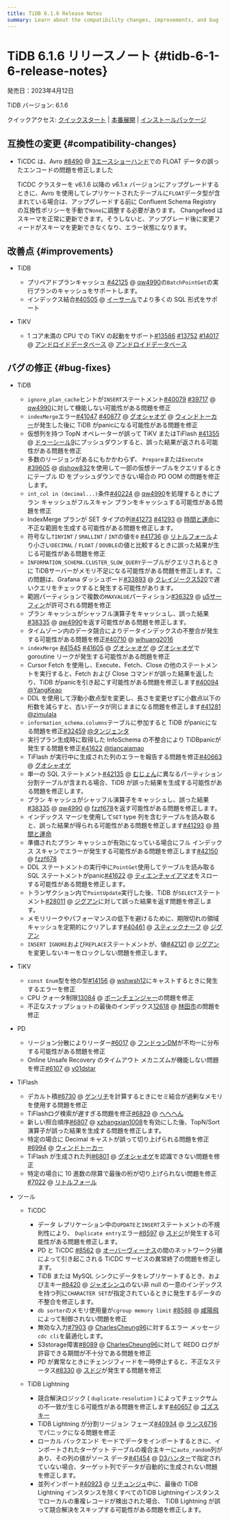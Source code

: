 ```yaml
---
title: TiDB 6.1.6 Release Notes
summary: Learn about the compatibility changes, improvements, and bug fixes in TiDB 6.1.6.
---
```


# TiDB 6.1.6 リリースノート {#tidb-6-1-6-release-notes}

発売日：2023年4月12日

TiDB バージョン: 6.1.6

クイックアクセス: [<a href="https://docs.pingcap.com/tidb/v6.1/quick-start-with-tidb">クイックスタート</a>](https://docs.pingcap.com/tidb/v6.1/quick-start-with-tidb) | [<a href="https://docs.pingcap.com/tidb/v6.1/production-deployment-using-tiup">本番展開</a>](https://docs.pingcap.com/tidb/v6.1/production-deployment-using-tiup) | [<a href="https://www.pingcap.com/download/?version=v6.1.6#version-list">インストールパッケージ</a>](https://www.pingcap.com/download/?version=v6.1.6#version-list)

## 互換性の変更 {#compatibility-changes}

-   TiCDC は、Avro [<a href="https://github.com/pingcap/tiflow/issues/8490">#8490</a>](https://github.com/pingcap/tiflow/issues/8490) @ [<a href="https://github.com/3AceShowHand">3エースショーハンド</a>](https://github.com/3AceShowHand)での FLOAT データの誤ったエンコードの問題を修正しました

    TiCDC クラスターを v6.1.6 以降の v6.1.x バージョンにアップグレードするときに、Avro を使用してレプリケートされたテーブルに`FLOAT`データ型が含まれている場合は、アップグレードする前に Confluent Schema Registry の互換性ポリシーを手動で`None`に調整する必要があります。 Changefeed はスキーマを正常に更新できます。そうしないと、アップグレード後に変更フィードがスキーマを更新できなくなり、エラー状態になります。

## 改善点 {#improvements}

-   TiDB

    -   プリペアドプランキャッシュ [<a href="https://github.com/pingcap/tidb/issues/42125">#42125</a>](https://github.com/pingcap/tidb/issues/42125) @ [<a href="https://github.com/qw4990">qw4990</a>](https://github.com/qw4990)の`BatchPointGet`の実行プランのキャッシュをサポートします。
    -   インデックス結合[<a href="https://github.com/pingcap/tidb/issues/40505">#40505</a>](https://github.com/pingcap/tidb/issues/40505) @ [<a href="https://github.com/Yisaer">イーサール</a>](https://github.com/Yisaer)でより多くの SQL 形式をサポート

-   TiKV

    -   1 コア未満の CPU での TiKV の起動をサポート[<a href="https://github.com/tikv/tikv/issues/13586">#13586</a>](https://github.com/tikv/tikv/issues/13586) [<a href="https://github.com/tikv/tikv/issues/13752">#13752</a>](https://github.com/tikv/tikv/issues/13752) [<a href="https://github.com/tikv/tikv/issues/14017">#14017</a>](https://github.com/tikv/tikv/issues/14017) @ [<a href="https://github.com/andreid-db">アンドロイドデータベース</a>](https://github.com/andreid-db) @ [<a href="https://github.com/andreid-db">アンドロイドデータベース</a>](https://github.com/andreid-db)

## バグの修正 {#bug-fixes}

-   TiDB

    -   `ignore_plan_cache`ヒントが`INSERT`ステートメント[<a href="https://github.com/pingcap/tidb/issues/40079">#40079</a>](https://github.com/pingcap/tidb/issues/40079) [<a href="https://github.com/pingcap/tidb/issues/39717">#39717</a>](https://github.com/pingcap/tidb/issues/39717) @ [<a href="https://github.com/qw4990">qw4990</a>](https://github.com/qw4990)に対して機能しない可能性がある問題を修正
    -   `indexMerge`エラー[<a href="https://github.com/pingcap/tidb/issues/41047">#41047</a>](https://github.com/pingcap/tidb/issues/41047) [<a href="https://github.com/pingcap/tidb/issues/40877">#40877</a>](https://github.com/pingcap/tidb/issues/40877) @ [<a href="https://github.com/guo-shaoge">グオシャオゲ</a>](https://github.com/guo-shaoge) @ [<a href="https://github.com/windtalker">ウィンドトーカー</a>](https://github.com/windtalker)が発生した後に TiDB がpanicになる可能性がある問題を修正
    -   仮想列を持つ TopN オペレーターが誤って TiKV またはTiFlash [<a href="https://github.com/pingcap/tidb/issues/41355">#41355</a>](https://github.com/pingcap/tidb/issues/41355) @ [<a href="https://github.com/Dousir9">ドゥーシール9</a>](https://github.com/Dousir9)にプッシュダウンすると、誤った結果が返される可能性がある問題を修正
    -   多数のリージョンがあるにもかかわらず、 `Prepare`または`Execute` [<a href="https://github.com/pingcap/tidb/issues/39605">#39605</a>](https://github.com/pingcap/tidb/issues/39605) @ [<a href="https://github.com/djshow832">djshow832</a>](https://github.com/djshow832)を使用して一部の仮想テーブルをクエリするときにテーブル ID をプッシュダウンできない場合の PD OOM の問題を修正します。
    -   `int_col in (decimal...)`条件[<a href="https://github.com/pingcap/tidb/issues/40224">#40224</a>](https://github.com/pingcap/tidb/issues/40224) @ [<a href="https://github.com/qw4990">qw4990</a>](https://github.com/qw4990)を処理するときにプラン キャッシュがフルスキャン プランをキャッシュする可能性がある問題を修正
    -   IndexMerge プランが SET タイプの列[<a href="https://github.com/pingcap/tidb/issues/41273">#41273</a>](https://github.com/pingcap/tidb/issues/41273) [<a href="https://github.com/pingcap/tidb/issues/41293">#41293</a>](https://github.com/pingcap/tidb/issues/41293) @ [<a href="https://github.com/time-and-fate">時間と運命</a>](https://github.com/time-and-fate)に不正な範囲を生成する可能性がある問題を修正します。
    -   符号なし`TINYINT` / `SMALLINT` / `INT`の値を`0` [<a href="https://github.com/pingcap/tidb/issues/41736">#41736</a>](https://github.com/pingcap/tidb/issues/41736) @ [<a href="https://github.com/LittleFall">リトルフォール</a>](https://github.com/LittleFall)より小さい`DECIMAL` / `FLOAT` / `DOUBLE`の値と比較するときに誤った結果が生じる可能性がある問題を修正
    -   `INFORMATION_SCHEMA.CLUSTER_SLOW_QUERY`テーブルがクエリされるときに TiDBサーバーがメモリ不足になる可能性がある問題を修正します。この問題は、Grafana ダッシュボード[<a href="https://github.com/pingcap/tidb/issues/33893">#33893</a>](https://github.com/pingcap/tidb/issues/33893) @ [<a href="https://github.com/crazycs520">クレイジークス520</a>](https://github.com/crazycs520)で遅いクエリをチェックすると発生する可能性があります。
    -   範囲パーティションで複数の`MAXVALUE`パーティション[<a href="https://github.com/pingcap/tidb/issues/36329">#36329</a>](https://github.com/pingcap/tidb/issues/36329) @ [<a href="https://github.com/u5surf">u5サーフィン</a>](https://github.com/u5surf)が許可される問題を修正
    -   プラン キャッシュがシャッフル演算子をキャッシュし、誤った結果[<a href="https://github.com/pingcap/tidb/issues/38335">#38335</a>](https://github.com/pingcap/tidb/issues/38335) @ [<a href="https://github.com/qw4990">qw4990</a>](https://github.com/qw4990)を返す可能性がある問題を修正します。
    -   タイムゾーン内のデータ競合によりデータインデックスの不整合が発生する可能性がある問題を修正[<a href="https://github.com/pingcap/tidb/issues/40710">#40710</a>](https://github.com/pingcap/tidb/issues/40710) @ [<a href="https://github.com/wjhuang2016">wjhuang2016</a>](https://github.com/wjhuang2016)
    -   `indexMerge` [<a href="https://github.com/pingcap/tidb/issues/41545">#41545</a>](https://github.com/pingcap/tidb/issues/41545) [<a href="https://github.com/pingcap/tidb/issues/41605">#41605</a>](https://github.com/pingcap/tidb/issues/41605) @ [<a href="https://github.com/guo-shaoge">グオシャオゲ</a>](https://github.com/guo-shaoge) @ [<a href="https://github.com/guo-shaoge">グオシャオゲ</a>](https://github.com/guo-shaoge)で goroutine リークが発生する可能性がある問題を修正
    -   Cursor Fetch を使用し、Execute、Fetch、Close の他のステートメントを実行すると、Fetch および Close コマンドが誤った結果を返したり、TiDB がpanicを引き起こす可能性がある問題を修正します[<a href="https://github.com/pingcap/tidb/issues/40094">#40094</a>](https://github.com/pingcap/tidb/issues/40094) [<a href="https://github.com/YangKeao">@YangKeao</a>](https://github.com/YangKeao)
    -   DDL を使用して浮動小数点型を変更し、長さを変更せずに小数点以下の桁数を減らすと、古いデータが同じままになる問題を修正します[<a href="https://github.com/pingcap/tidb/issues/41281">#41281</a>](https://github.com/pingcap/tidb/issues/41281) [<a href="https://github.com/zimulala">@zimulala</a>](https://github.com/zimulala)
    -   `information_schema.columns`テーブルに参加すると TiDB がpanicになる問題を修正[<a href="https://github.com/pingcap/tidb/issues/32459">#32459</a>](https://github.com/pingcap/tidb/issues/32459) [<a href="https://github.com/tangenta">@タンジェンタ</a>](https://github.com/tangenta)
    -   実行プラン生成時に取得した InfoSchema の不整合により TiDBpanicが発生する問題を修正[<a href="https://github.com/pingcap/tidb/issues/41622">#41622</a>](https://github.com/pingcap/tidb/issues/41622) [<a href="https://github.com/tiancaiamao">@tiancaiamao</a>](https://github.com/tiancaiamao)
    -   TiFlash が実行中に生成された列のエラーを報告する問題を修正[<a href="https://github.com/pingcap/tidb/issues/40663">#40663</a>](https://github.com/pingcap/tidb/issues/40663) @ [<a href="https://github.com/guo-shaoge">グオシャオゲ</a>](https://github.com/guo-shaoge)
    -   単一の SQL ステートメント[<a href="https://github.com/pingcap/tidb/issues/42135">#42135</a>](https://github.com/pingcap/tidb/issues/42135) @ [<a href="https://github.com/mjonss">むじょん</a>](https://github.com/mjonss)に異なるパーティション分割テーブルが含まれる場合、TiDB が誤った結果を生成する可能性がある問題を修正します。
    -   プラン キャッシュがシャッフル演算子をキャッシュし、誤った結果[<a href="https://github.com/pingcap/tidb/issues/38335">#38335</a>](https://github.com/pingcap/tidb/issues/38335) @ [<a href="https://github.com/qw4990">qw4990</a>](https://github.com/qw4990) @ [<a href="https://github.com/fzzf678">fzzf678</a>](https://github.com/fzzf678)を返す可能性がある問題を修正します。
    -   インデックス マージを使用して`SET` type 列を含むテーブルを読み取ると、誤った結果が得られる可能性がある問題を修正します[<a href="https://github.com/pingcap/tidb/issues/41293">#41293</a>](https://github.com/pingcap/tidb/issues/41293) @ [<a href="https://github.com/time-and-fate">時間と運命</a>](https://github.com/time-and-fate)
    -   準備されたプラン キャッシュが有効になっている場合にフル インデックス スキャンでエラーが発生する可能性がある問題を修正します[<a href="https://github.com/pingcap/tidb/issues/42150">#42150</a>](https://github.com/pingcap/tidb/issues/42150) @ [<a href="https://github.com/fzzf678">fzzf678</a>](https://github.com/fzzf678)
    -   DDL ステートメントの実行中に`PointGet`使用してテーブルを読み取る SQL ステートメントがpanic[<a href="https://github.com/pingcap/tidb/issues/41622">#41622</a>](https://github.com/pingcap/tidb/issues/41622) @ [<a href="https://github.com/tiancaiamao">ティエンチャイアマオ</a>](https://github.com/tiancaiamao)をスローする可能性がある問題を修正します。
    -   トランザクション内で`PointUpdate`実行した後、TiDB が`SELECT`ステートメント[<a href="https://github.com/pingcap/tidb/issues/28011">#28011</a>](https://github.com/pingcap/tidb/issues/28011) @ [<a href="https://github.com/zyguan">ジグアン</a>](https://github.com/zyguan)に対して誤った結果を返す問題を修正します。
    -   メモリリークやパフォーマンスの低下を避けるために、期限切れの領域キャッシュを定期的にクリアします[<a href="https://github.com/pingcap/tidb/issues/40461">#40461</a>](https://github.com/pingcap/tidb/issues/40461) @ [<a href="https://github.com/sticnarf">スティックナーフ</a>](https://github.com/sticnarf) @ [<a href="https://github.com/zyguan">ジグアン</a>](https://github.com/zyguan)
    -   `INSERT IGNORE`および`REPLACE`ステートメントが、値[<a href="https://github.com/pingcap/tidb/issues/42121">#42121</a>](https://github.com/pingcap/tidb/issues/42121) @ [<a href="https://github.com/zyguan">ジグアン</a>](https://github.com/zyguan)を変更しないキーをロックしない問題を修正します。

-   TiKV

    -   `const Enum`型を他の型[<a href="https://github.com/tikv/tikv/issues/14156">#14156</a>](https://github.com/tikv/tikv/issues/14156) @ [<a href="https://github.com/wshwsh12">wshwsh12</a>](https://github.com/wshwsh12)にキャストするときに発生するエラーを修正
    -   CPU クォータ制限[<a href="https://github.com/tikv/tikv/issues/13084">13084</a>](https://github.com/tikv/tikv/issues/13084) @ [<a href="https://github.com/BornChanger">ボーンチェンジャー</a>](https://github.com/BornChanger)の問題を修正
    -   不正なスナップショットの最後のインデックス[<a href="https://github.com/tikv/tikv/issues/12618">12618</a>](https://github.com/tikv/tikv/issues/12618) @ [<a href="https://github.com/LintianShi">林田市</a>](https://github.com/LintianShi)の問題を修正

-   PD

    -   リージョン分散によりリーダー[<a href="https://github.com/tikv/pd/issues/6017">#6017</a>](https://github.com/tikv/pd/issues/6017) @ [<a href="https://github.com/HunDunDM">フンドゥンDM</a>](https://github.com/HunDunDM)が不均一に分布する可能性がある問題を修正
    -   Online Unsafe Recovery のタイムアウト メカニズムが機能しない問題を修正[<a href="https://github.com/tikv/pd/issues/6107">#6107</a>](https://github.com/tikv/pd/issues/6107) @ [<a href="https://github.com/v01dstar">v01dstar</a>](https://github.com/v01dstar)

-   TiFlash

    -   デカルト積[<a href="https://github.com/pingcap/tiflash/issues/6730">#6730</a>](https://github.com/pingcap/tiflash/issues/6730) @ [<a href="https://github.com/gengliqi">ゲンリチ</a>](https://github.com/gengliqi)を計算するときにセミ結合が過剰なメモリを使用する問題を修正
    -   TiFlashログ検索が遅すぎる問題を修正[<a href="https://github.com/pingcap/tiflash/issues/6829">#6829</a>](https://github.com/pingcap/tiflash/issues/6829) @ [<a href="https://github.com/hehechen">へへへん</a>](https://github.com/hehechen)
    -   新しい照合順序[<a href="https://github.com/pingcap/tiflash/issues/6807">#6807</a>](https://github.com/pingcap/tiflash/issues/6807) @ [<a href="https://github.com/xzhangxian1008">xzhangxian1008</a>](https://github.com/xzhangxian1008)を有効にした後、TopN/Sort 演算子が誤った結果を生成する問題を修正します。
    -   特定の場合に Decimal キャストが誤って切り上げられる問題を修正[<a href="https://github.com/pingcap/tiflash/issues/6994">#6994</a>](https://github.com/pingcap/tiflash/issues/6994) @ [<a href="https://github.com/windtalker">ウィンドトーカー</a>](https://github.com/windtalker)
    -   TiFlash が生成された列[<a href="https://github.com/pingcap/tiflash/issues/6801">#6801</a>](https://github.com/pingcap/tiflash/issues/6801) @ [<a href="https://github.com/guo-shaoge">グオシャオゲ</a>](https://github.com/guo-shaoge)を認識できない問題を修正
    -   特定の場合に 10 進数の除算で最後の桁が切り上げられない問題を修正[<a href="https://github.com/pingcap/tiflash/issues/7022">#7022</a>](https://github.com/pingcap/tiflash/issues/7022) @ [<a href="https://github.com/LittleFall">リトルフォール</a>](https://github.com/LittleFall)

-   ツール

    -   TiCDC

        -   データ レプリケーション中の`UPDATE`と`INSERT`ステートメントの不規則性により、 `Duplicate entry`エラー[<a href="https://github.com/pingcap/tiflow/issues/8597">#8597</a>](https://github.com/pingcap/tiflow/issues/8597) @ [<a href="https://github.com/sojjy">スドジ</a>](https://github.com/sojjy)が発生する可能性がある問題を修正します。
        -   PD と TiCDC [<a href="https://github.com/pingcap/tiflow/issues/8562">#8562</a>](https://github.com/pingcap/tiflow/issues/8562) @ [<a href="https://github.com/overvenus">オーバーヴィーナス</a>](https://github.com/overvenus)の間のネットワーク分離によって引き起こされる TiCDC サービスの異常終了の問題を修正します。
        -   TiDB または MySQL シンクにデータをレプリケートするとき、および主キー[<a href="https://github.com/pingcap/tiflow/issues/8420">#8420</a>](https://github.com/pingcap/tiflow/issues/8420) @ [<a href="https://github.com/zhaoxinyu">ジャオシンユ</a>](https://github.com/zhaoxinyu)のない非 null の一意のインデックスを持つ列に`CHARACTER SET`が指定されているときに発生するデータの不整合を修正します。
        -   `db sorter`のメモリ使用量が`cgroup memory limit` [<a href="https://github.com/pingcap/tiflow/issues/8588">#8588</a>](https://github.com/pingcap/tiflow/issues/8588) @ [<a href="https://github.com/amyangfei">咸陽飛</a>](https://github.com/amyangfei)によって制御されない問題を修正
        -   無効な入力[<a href="https://github.com/pingcap/tiflow/issues/7903">#7903</a>](https://github.com/pingcap/tiflow/issues/7903) @ [<a href="https://github.com/CharlesCheung96">CharlesCheung96</a>](https://github.com/CharlesCheung96)に対するエラー メッセージ`cdc cli`を最適化します。
        -   S3storage障害[<a href="https://github.com/pingcap/tiflow/issues/8089">#8089</a>](https://github.com/pingcap/tiflow/issues/8089) @ [<a href="https://github.com/CharlesCheung96">CharlesCheung96</a>](https://github.com/CharlesCheung96)に対して REDO ログが許容できる期間が不十分である問題を修正
        -   PD が異常なときにチェンジフィードを一時停止すると、不正なステータス[<a href="https://github.com/pingcap/tiflow/issues/8330">#8330</a>](https://github.com/pingcap/tiflow/issues/8330) @ [<a href="https://github.com/sdojjy">スドジ</a>](https://github.com/sdojjy)が発生する問題を修正

    -   TiDB Lightning

        -   競合解決ロジック ( `duplicate-resolution` ) によってチェックサムの不一致が生じる可能性がある問題を修正します[<a href="https://github.com/pingcap/tidb/issues/40657">#40657</a>](https://github.com/pingcap/tidb/issues/40657) @ [<a href="https://github.com/gozssky">ゴズスキー</a>](https://github.com/gozssky)
        -   TiDB Lightning が分割リージョン フェーズ[<a href="https://github.com/pingcap/tidb/issues/40934">#40934</a>](https://github.com/pingcap/tidb/issues/40934) @ [<a href="https://github.com/lance6716">ランス6716</a>](https://github.com/lance6716)でパニックになる問題を修正
        -   ローカル バックエンド モードでデータをインポートするときに、インポートされたターゲット テーブルの複合主キーに`auto_random`列があり、その列の値がソース データ[<a href="https://github.com/pingcap/tidb/issues/41454">#41454</a>](https://github.com/pingcap/tidb/issues/41454) @ [<a href="https://github.com/D3Hunter">D3ハンター</a>](https://github.com/D3Hunter)で指定されていない場合、ターゲット列でデータが自動的に生成されない問題を修正します。
        -   並列インポート[<a href="https://github.com/pingcap/tidb/issues/40923">#40923</a>](https://github.com/pingcap/tidb/issues/40923) @ [<a href="https://github.com/lichunzhu">リチュンジュ</a>](https://github.com/lichunzhu)中に、最後の TiDB Lightning インスタンスを除くすべてのTiDB Lightningインスタンスでローカルの重複レコードが検出された場合、 TiDB Lightning が誤って競合解決をスキップする可能性がある問題を修正します。
